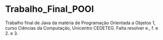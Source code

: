 # Trabalho_Final_POOI
 Trabalho final de Java da matéria de Programação Orientada a Objetos 1, curso Ciências da Computação, Unicentro CEDETEG. Falta resolver e., f. e 2. e 3.
